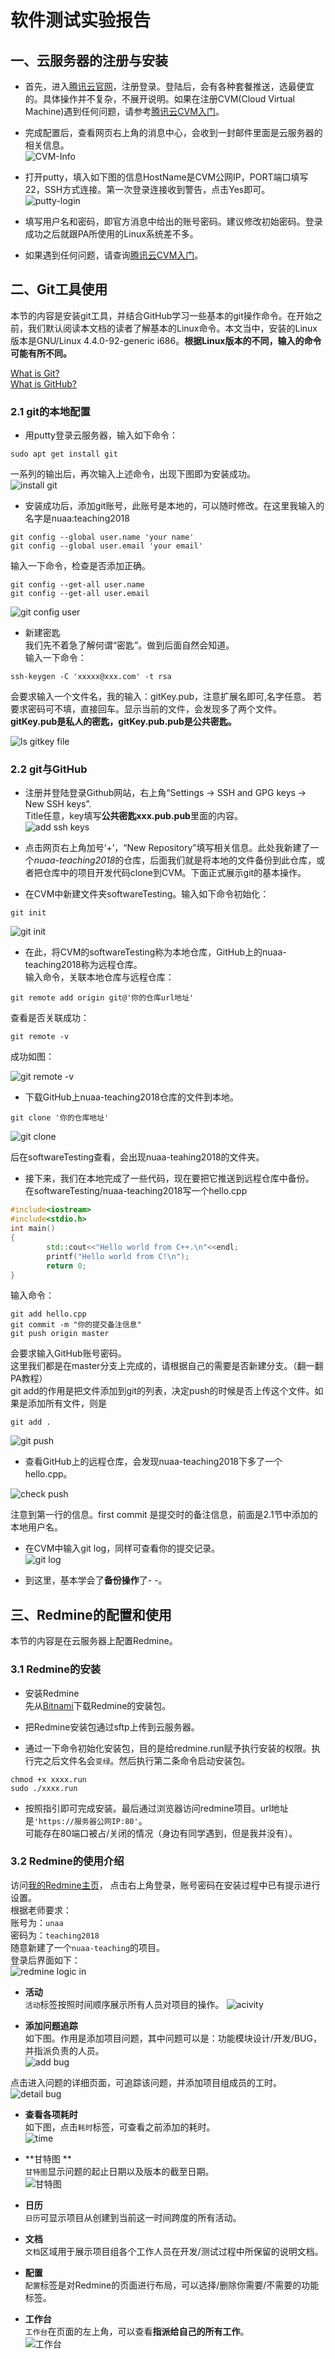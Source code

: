 # 软件测试实验报告  
## 一、云服务器的注册与安装
* 首先，进入[腾讯云官网](https://cloud.tencent.com/)，注册登录。登陆后，会有各种套餐推送，选最便宜的。具体操作并不复杂，不展开说明。如果在注册CVM(Cloud Virtual Machine)遇到任何问题，请参考[腾讯云CVM入门](https://cloud.tencent.com/product/cvm/getting-started)。

* 完成配置后，查看网页右上角的消息中心，会收到一封邮件里面是云服务器的相关信息。  
![CVM-Info](https://github.com/sinkinben/nuaa-teaching2018/blob/master/images/image036.jpg?raw=true)  

* 打开putty，填入如下图的信息HostName是CVM公网IP，PORT端口填写22，SSH方式连接。第一次登录连接收到警告，点击Yes即可。    
![putty-login](https://github.com/sinkinben/nuaa-teaching2018/blob/master/images/image038.jpg?raw=true)

* 填写用户名和密码，即官方消息中给出的账号密码。建议修改初始密码。登录成功之后就跟PA所使用的Linux系统差不多。

* 如果遇到任何问题，请查询[腾讯云CVM入门](https://cloud.tencent.com/product/cvm/getting-started)。

## 二、Git工具使用  
本节的内容是安装git工具，并结合GitHub学习一些基本的git操作命令。在开始之前，我们默认阅读本文档的读者了解基本的Linux命令。本文当中，安装的Linux版本是GNU/Linux 4.4.0-92-generic i686。**根据Linux版本的不同，输入的命令可能有所不同。**

[What is Git?](https://www.baidu.com)  
[What is GitHub?](https://www.baidu.com)  
  
### 2.1 git的本地配置
* 用putty登录云服务器，输入如下命令：
```
sudo apt get install git
```
一系列的输出后，再次输入上述命令，出现下图即为安装成功。  
![install git](https://github.com/sinkinben/nuaa-teaching2018/blob/master/images/image001.png?raw=true)

* 安装成功后，添加git账号，此账号是本地的，可以随时修改。在这里我输入的名字是nuaa:teaching2018  
```
git config --global user.name 'your name'
git config --global user.email 'your email'   
```
输入一下命令，检查是否添加正确。
```
git config --get-all user.name
git config --get-all user.email
```

![git config user](https://github.com/sinkinben/nuaa-teaching2018/blob/master/images/image005.png?raw=true)

* 新建密匙  
我们先不着急了解何谓“密匙”。做到后面自然会知道。  
输入一下命令：   
```
ssh-keygen -C 'xxxxx@xxx.com' -t rsa
```  
会要求输入一个文件名，我的输入：gitKey.pub，注意扩展名即可,名字任意。
若要求密码可不填，直接回车。显示当前的文件，会发现多了两个文件。
**gitKey.pub是私人的密匙，gitKey.pub.pub是公共密匙。**  

![ls gitkey file](https://github.com/sinkinben/nuaa-teaching2018/blob/master/images/image013.png?raw=true)  

### 2.2 git与GitHub   
* 注册并登陆登录Github网站，右上角“Settings -> SSH and GPG keys -> New SSH keys”.  
Title任意，key填写**公共密匙xxx.pub.pub**里面的内容。  
![add ssh keys](https://github.com/sinkinben/nuaa-teaching2018/blob/master/images/image009.png?raw=true)

* 点击网页右上角加号‘+’，“New Repository”填写相关信息。此处我新建了一个*nuaa-teaching2018*的仓库，后面我们就是将本地的文件备份到此仓库，或者把仓库中的项目开发代码clone到CVM。下面正式展示git的基本操作。  

* 在CVM中新建文件夹softwareTesting。输入如下命令初始化：
```
git init
```  
![git init](https://github.com/sinkinben/nuaa-teaching2018/blob/master/images/image015.png?raw=true)

* 在此，将CVM的softwareTesting称为本地仓库，GitHub上的nuaa-teaching2018称为远程仓库。  
输入命令，关联本地仓库与远程仓库：
```
git remote add origin git@'你的仓库url地址'
```  

查看是否关联成功：
```
git remote -v
```  
成功如图：  

![git remote -v](https://github.com/sinkinben/nuaa-teaching2018/blob/master/images/image019.png?raw=true)

* 下载GitHub上nuaa-teaching2018仓库的文件到本地。  
```
git clone '你的仓库地址'
```  
![git clone](https://github.com/sinkinben/nuaa-teaching2018/blob/master/images/image021.png?raw=true)

后在softwareTesting查看，会出现nuaa-teahing2018的文件夹。  


* 接下来，我们在本地完成了一些代码，现在要把它推送到远程仓库中备份。  
在softwareTesting/nuaa-teaching2018写一个hello.cpp
```C++
#include<iostream>
#include<stdio.h>
int main()
{
        std::cout<<"Hello world from C++.\n"<<endl;
        printf("Hello world from C!\n");
        return 0;
}
```  
输入命令：  
```
git add hello.cpp
git commit -m "你的提交备注信息"
git push origin master
```  
会要求输入GitHub账号密码。  
这里我们都是在master分支上完成的，请根据自己的需要是否新建分支。（翻一翻PA教程）   
git add的作用是把文件添加到git的列表，决定push的时候是否上传这个文件。如果是添加所有文件，则是
```
git add .
```

![git push](https://github.com/sinkinben/nuaa-teaching2018/blob/master/images/image025.png?raw=true)  

* 查看GitHub上的远程仓库，会发现nuaa-teaching2018下多了一个hello.cpp。   

![check push](https://github.com/sinkinben/nuaa-teaching2018/blob/master/images/image029.png?raw=true)  

注意到第一行的信息。first commit 是提交时的备注信息，前面是2.1节中添加的本地用户名。


* 在CVM中输入git log，同样可查看你的提交记录。  
![git log](https://github.com/sinkinben/nuaa-teaching2018/blob/master/images/image033.png?raw=true)  

* 到这里，基本学会了**备份操作**了- -。

## 三、Redmine的配置和使用
本节的内容是在云服务器上配置Redmine。  

### 3.1 Redmine的安装
* 安装Redmine  
先从[Bitnami](https://bitnami.com/)下载Redmine的安装包。  

* 把Redmine安装包通过sftp上传到云服务器。  
* 通过一下命令初始化安装包，目的是给redmine.run赋予执行安装的权限。执行完之后文件名会`变绿`。然后执行第二条命令启动安装包。
```
chmod +x xxxx.run
sudo ./xxxx.run
```

* 按照指引即可完成安装。最后通过浏览器访问redmine项目。url地址是`'https://服务器公网IP:80'`。  
可能存在80端口被占/关闭的情况（身边有同学遇到，但是我并没有）。


### 3.2 Redmine的使用介绍
访问[我的Redmine主页](http://120.78.188.73/redmine/)， 点击右上角登录，账号密码在安装过程中已有提示进行设置。    
根据老师要求：   
账号为：`unaa`     
密码为：`teaching2018`     
随意新建了一个`nuaa-teaching`的项目。     
登录后界面如下：     
![redmine logic in](https://github.com/sinkinben/nuaa-teaching2018/blob/master/images/redmine%20logic%20in.png?raw=true)      


* **活动**   
`活动`标签按照时间顺序展示所有人员对项目的操作。
![acivity](https://github.com/sinkinben/nuaa-teaching2018/blob/master/images/1.png?raw=true)  


* **添加问题追踪**   
如下图。作用是添加项目问题，其中问题可以是：功能模块设计/开发/BUG，并指派负责的人员。     
![add bug](https://github.com/sinkinben/nuaa-teaching2018/blob/master/images/5.png?raw=true)    
   
点击进入问题的详细页面，可追踪该问题，并添加项目组成员的工时。    
![detail bug](https://github.com/sinkinben/nuaa-teaching2018/blob/master/images/6.png?raw=true)  


* **查看各项耗时**   
如下图，点击`耗时`标签，可查看之前添加的耗时。   
![time](https://github.com/sinkinben/nuaa-teaching2018/blob/master/images/3.png?raw=true)     

* **甘特图  **   
`甘特图`显示问题的起止日期以及版本的截至日期。      
![甘特图](https://github.com/sinkinben/nuaa-teaching2018/blob/master/images/4.png?raw=true)  


* **日历**  
`日历`可显示项目从创建到当前这一时间跨度的所有活动。  

* **文档**   
`文档`区域用于展示项目组各个工作人员在开发/测试过程中所保留的说明文档。     

* **配置**   
`配置`标签是对Redmine的页面进行布局，可以选择/删除你需要/不需要的功能标签。     

* **工作台**  
`工作台`在页面的左上角，可以查看**指派给自己的所有工作**。   
![工作台](https://github.com/sinkinben/nuaa-teaching2018/blob/master/images/2.png?raw=true)   




    





